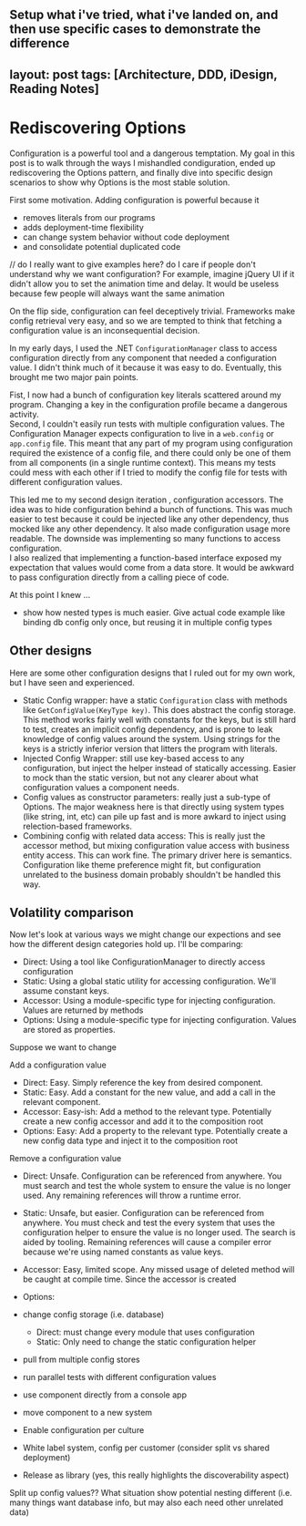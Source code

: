 Setup what i've tried, what i've landed on, and then use specific cases to demonstrate the difference
---
layout: post
tags: [Architecture, DDD, iDesign, Reading Notes]
---

# Rediscovering Options

Configuration is a powerful tool and a dangerous temptation. My goal in this post is to walk through the ways I mishandled condiguration, ended up rediscovering the Options pattern, and finally dive into specific design scenarios to show why Options is the most stable solution.

First some motivation. Adding configuration is powerful because it
 - removes literals from our programs
 - adds deployment-time flexibility
 - can change system behavior without code deployment
 - and consolidate potential duplicated code

// do I really want to give examples here? do I care if people don't understand why we want configuration?
For example, imagine jQuery UI if it didn't allow you to set the animation time and delay. It would be useless because few people will always want the same animation

On the flip side, configuration can feel deceptively trivial. Frameworks make config retrieval very easy, and so we are tempted to think that fetching a configuration value is an inconsequential decision.

In my early days, I used the .NET `ConfigurationManager` class to access configuration directly from any component that needed a configuration value. I didn't think much of it because it was easy to do. Eventually, this brought me two major pain points. 

Fist, I now had a bunch of configuration key literals scattered around my program. Changing a key in the configuration profile became a dangerous activity.  
Second, I couldn't easily run tests with multiple configuration values. The Configuration Manager expects configuration to live in a `web.config` or `app.config` file. This meant that any part of my program using configuration required the existence of a config file, and there could only be one of them from all components (in a single runtime context). This means my tests could mess with each other if I tried to modify the config file for tests with different configuration values.

This led me to my second design iteration , configuration accessors. The idea was to hide configuration behind a bunch of functions. This was much easier to test because it could be injected like any other dependency, thus mocked like any other dependency. It also made configuration usage more readable. The downside was implementing so many functions to access configuration.  
I also realized that implementing a function-based interface exposed my expectation that values would come from a data store. It would be awkward to pass configuration directly from a calling piece of code.

At this point I knew ...
 - show how nested types is much easier. Give actual code example like binding db config only once, but reusing it in multiple config types

## Other designs
Here are some other configuration designs that I ruled out for my own work, but I have seen and experienced.
- Static Config wrapper: have a static `Configuration` class with methods like `GetConfigValue(KeyType key)`. This does abstract the config storage. This method works fairly well with constants for the keys, but is still hard to test, creates an implicit config dependency, and is prone to leak knowledge of config values around the system. Using strings for the keys is a strictly inferior version that litters the program with literals.
- Injected Config Wrapper: still use key-based access to any configuration, but inject the helper instead of statically accessing. Easier to mock than the static version, but not any clearer about what configuration values a component needs.
- Config values as constructor parameters: really just a sub-type of Options. The major weakness here is that directly using system types (like string, int, etc) can pile up fast and is more awkard to inject using relection-based frameworks.
- Combining config with related data access: This is really just the accessor method, but mixing configuration value access with business entity access. This can work fine. The primary driver here is semantics. Configuration like theme preference might fit, but configuration unrelated to the business domain probably shouldn't be handled this way.

## Volatility comparison
Now let's look at various ways we might change our expections and see how the different design categories hold up. I'll be comparing: 
- Direct: Using a tool like ConfigurationManager to directly access configuration
- Static: Using a global static utility for accessing configuration. We'll assume constant keys.
- Accessor: Using a module-specific type for injecting configuration. Values are returned by methods
- Options: Using a module-specific type for injecting configuration. Values are stored as properties.

Suppose we want to change 

Add a configuration value
- Direct: Easy. Simply reference the key from desired component. 
- Static: Easy. Add a constant for the new value, and add a call in the relevant component.
- Accessor: Easy-ish: Add a method to the relevant type. Potentially create a new config accessor and add it to the composition root
- Options: Easy: Add a property to the relevant type. Potentially create a new config data type and inject it to the composition root 

Remove a configuration value
- Direct: Unsafe. Configuration can be referenced from anywhere. You must search and test the whole system to ensure the value is no longer used. Any remaining references will throw a runtime error.
- Static: Unsafe, but easier. Configuration can be referenced from anywhere. You must check and test the every system that uses the configuration helper to ensure the value is no longer used. The search is aided by tooling. Remaining references will cause a compiler error because we're using named constants as value keys.
- Accessor: Easy, limited scope. Any missed usage of deleted method will be caught at compile time. Since the accessor is created 
- Options: 

- change config storage (i.e. database)
  - Direct: must change every module that uses configuration
  - Static: Only need to change the static configuration helper
- pull from multiple config stores
- run parallel tests with different configuration values
- use component directly from a console app
- move component to a new system
- Enable configuration per culture
- White label system, config per customer (consider split vs shared deployment)
- Release as library (yes, this really highlights the discoverability aspect)

Split up config values??
What situation show potential nesting different (i.e. many things want database info, but may also each need other unrelated data)